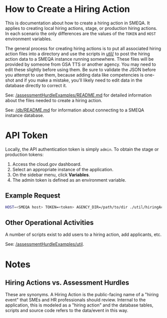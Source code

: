 # How to Create a Hiring Action

This is documentation about how to create a hiring action in SMEQA. It applies
to creating local hiring actions, stage, or production hiring actions. In each
scenario the only differences are the values of the `TOKEN` and `HOST`
environment variables.

The general process for creating hiring actions is to put all associated
hiring action files into a directory and use the scripts in [util/](util/) to
post the hiring action data to a SMEQA instance running somewhere. These files
will be provided by someone from GSA TTS or another agency. You may need to
edit these slightly before using them. Be sure to validate the JSON before you
attempt to use them, because adding data like competencies is one-shot and if
you make a mistake, you'll likely need to edit data in the database directly
to correct it.	

See: [/assessmentHurdleExamples/README.md](assessmentHurdleExamples/README.md)
for detailed information about the files needed to create a hiring action.

See: [/db/README.md](db/README.md) for information about connecting to a
SMEQA instance database.

# API Token
Locally, the API authentication token is simply `admin`. To obtain the stage or
production tokens:

1. Access the cloud.gov dashboard.
2. Select an appropriate instance of the application.
3. On the sidebar menu, click **Variables**.
4. The admin token is defined as an environment variable.

## Example Request

```sh
HOST=<SMEQA host> TOKEN=<token> AGENCY_DIR=/path/to/dir ./util/hiringAction.sh
```

## Other Operational Activities
A number of scripts exist to add users to a hiring action, add applicants, etc.

See: [/assessmentHurdleExamples/util](assessmentHurdleExamples/util).

# Notes
## Hiring Actions vs. Assessment Hurdles
These are synonyms. A Hiring Action is the public-facing name of a "hiring event"
that SMEs and HR professionals should review. Internal to the application, this
is modeled as a "hiring action" and the database tables, scripts and source code
refers to the data/event in this way.
